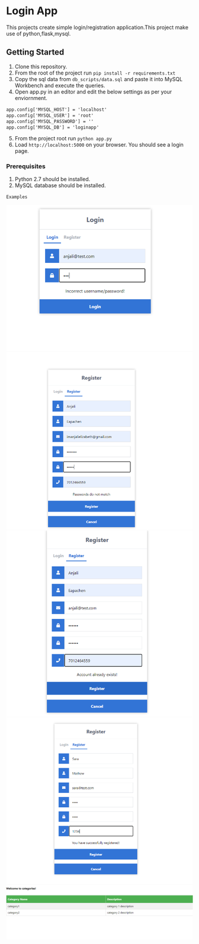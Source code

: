 # Login App

This projects create simple login/registration application.This project make use of python,flask,mysql.

## Getting Started

1. Clone this repository.
2. From the root of the project run `pip install -r requirements.txt`
3. Copy the sql data from `db_scripts/data.sql` and paste it into MySQL Workbench and execute the queries.
4. Open app.py in an editor and edit the below settings as per your enviornment.
````
app.config['MYSQL_HOST'] = 'localhost'
app.config['MYSQL_USER'] = 'root'
app.config['MYSQL_PASSWORD'] = ''
app.config['MYSQL_DB'] = 'loginapp'
````

5. From the project root run `python app.py`
6. Load `http://localhost:5000` on your browser. You should see a login page. 




### Prerequisites
1. Python 2.7 should be installed.
2. MySQL database should be installed.

```
Examples
```
![Alt text](screens/1.png?raw=true "Optional Title")
![Alt text](screens/2.png?raw=true "Optional Title")
![Alt text](screens/3.png?raw=true "Optional Title")
![Alt text](screens/4.png?raw=true "Optional Title")
![Alt text](screens/5.png?raw=true "Optional Title")
